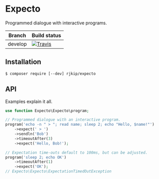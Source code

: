 Expecto
=======

Programmed dialogue with interactive programs.

| Branch  | Build status |
|---------|--------------|
| develop | [![Travis](https://travis-ci.org/rjkip/expecto.svg?branch=develop)](https://travis-ci.org/rjkip/expecto) |

## Installation

```shell-session
$ composer require [--dev] rjkip/expecto
```

## API

Examples explain it all.

```php
use function Expecto\Expecto\program;

// Programmed dialogue with an interactive program.
program('echo -n " > "; read name; sleep 2; echo "Hello, $name!"')
    ->expect(' > ')
    ->sendln('Bob')
    ->timeoutAfter(3)
    ->expect('Hello, Bob!');

// Expectation time-outs default to 100ms, but can be adjusted.
program('sleep 2; echo OK')
    ->timeoutAfter(1)
    ->expect('OK');
// Expecto\Expecto\ExpectationTimedOutException
```
